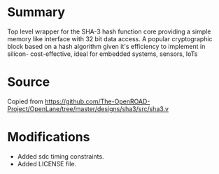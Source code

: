 # Summary

Top level wrapper for the SHA-3 hash function core providing a simple memory like interface with 32 bit data access.
A popular cryptographic block based on a hash algorithm given it's efficiency to implement in silicon- cost-effective, ideal for embedded systems, sensors, IoTs 

# Source

Copied from https://github.com/The-OpenROAD-Project/OpenLane/tree/master/designs/sha3/src/sha3.v

# Modifications

- Added sdc timing constraints.
- Added LICENSE file.
